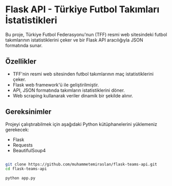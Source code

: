 # Flask API - Türkiye Futbol Takımları İstatistikleri

Bu proje, Türkiye Futbol Federasyonu'nun (TFF) resmi web sitesindeki futbol takımlarının istatistiklerini çeker ve bir Flask API aracılığıyla JSON formatında sunar.

## Özellikler

- TFF'nin resmi web sitesinden futbol takımlarının maç istatistiklerini çeker.
- Flask web framework'ü ile geliştirilmiştir.
- API, JSON formatında takımların istatistiklerini döner.
- Web scraping kullanarak veriler dinamik bir şekilde alınır.

## Gereksinimler

Projeyi çalıştırabilmek için aşağıdaki Python kütüphanelerini yüklemeniz gerekecek:

- Flask
- Requests
- BeautifulSoup4

```bash

git clone https://github.com/muhammetemiraslan/flask-teams-api.git
cd flask-teams-api

```

```bash
python app.py
```




